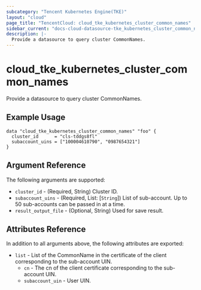 ```yaml
---
subcategory: "Tencent Kubernetes Engine(TKE)"
layout: "cloud"
page_title: "TencentCloud: cloud_tke_kubernetes_cluster_common_names"
sidebar_current: "docs-cloud-datasource-tke_kubernetes_cluster_common_names"
description: |-
  Provide a datasource to query cluster CommonNames.
---
```


# cloud_tke_kubernetes_cluster_common_names

Provide a datasource to query cluster CommonNames.

## Example Usage

```hcl
data "cloud_tke_kubernetes_cluster_common_names" "foo" {
  cluster_id      = "cls-tddgs8fl"
  subaccount_uins = ["100004610790", "0987654321"]
}
```

## Argument Reference

The following arguments are supported:

* `cluster_id` - (Required, String) Cluster ID.
* `subaccount_uins` - (Required, List: [`String`]) List of sub-account. Up to 50 sub-accounts can be passed in at a time.
* `result_output_file` - (Optional, String) Used for save result.

## Attributes Reference

In addition to all arguments above, the following attributes are exported:

* `list` - List of the CommonName in the certificate of the client corresponding to the sub-account UIN.
  * `cn` - The cn of the client certificate corresponding to the sub-account UIN.
  * `subaccount_uin` - User UIN.



